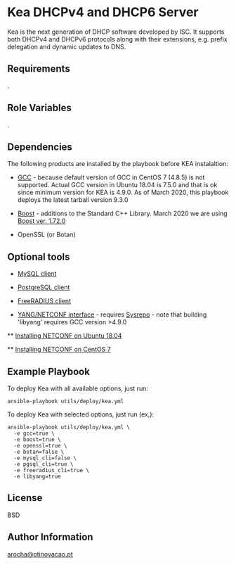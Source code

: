 Kea DHCPv4 and DHCP6 Server
=========

Kea is the next generation of DHCP software developed by ISC. It supports both DHCPv4 and DHCPv6 protocols
along with their extensions, e.g. prefix delegation and dynamic updates to DNS.


Requirements
------------

.


Role Variables
--------------

.


Dependencies
------------

The following products are installed by the playbook before KEA instalaltion:

* [GCC](https://gcc.gnu.org/) - because default version of GCC in CentOS 7 (4.8.5) is not supported. Actual GCC version in Ubuntu 18.04 is 7.5.0 and that is ok since minimum version for KEA is 4.9.0. As of March 2020, this playbook deploys the latest tarball version 9.3.0

* [Boost](http://www.boost.org/) - additions to the Standard C++ Library. March 2020 we are using [Boost ver. 1.72.0](https://www.boost.org/doc/libs/1_72_0/more/getting_started/unix-variants.html)

* OpenSSL (or Botan)


Optional tools
--------------

* [MySQL client]() 

* [PostgreSQL client]() 

* [FreeRADIUS client]() 

* [YANG/NETCONF interface]() - requires [Sysrepo](https://www.sysrepo.org/) - note that building 'libyang' requires GCC version >4.9.0

** [Installing NETCONF on Ubuntu 18.04](https://gitlab.isc.org/isc-projects/kea/-/wikis/docs/ubuntu-installation-notes)

** [Installing NETCONF on CentOS 7](https://gitlab.isc.org/isc-projects/kea/-/wikis/docs/centos-installation-notes)


Example Playbook
----------------

To deploy Kea with all available options, just run:

```
ansible-playbook utils/deploy/kea.yml
```

To deploy Kea with selected options, just run (ex,):

```
ansible-playbook utils/deploy/kea.yml \
  -e gcc=true \
  -e boost=true \
  -e openssl=true \
  -e botan=false \
  -e mysql_cli=false \
  -e pgsql_cli=true \
  -e freeradius_cli=true \
  -e libyang=true
```


License
-------

BSD

Author Information
------------------

arocha@ptinovacao.pt
